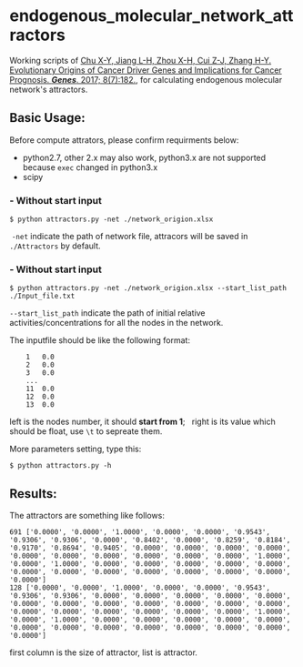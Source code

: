 # endogenous_molecular_network_attractors
Working scripts of [Chu X-Y, Jiang L-H, Zhou X-H, Cui Z-J, Zhang H-Y. Evolutionary Origins of Cancer Driver Genes and Implications for Cancer Prognosis. ***Genes***. 2017; 8(7):182.](http://www.mdpi.com/2073-4425/8/7/182), for calculating endogenous molecular network's attractors.
  
Basic Usage:
---
Before compute attrators, please confirm requirments below:
- python2.7, other 2.x may also work, python3.x are not supported because `exec` changed in python3.x
- scipy

###  - **Without start input**

  ```shell
  $ python attractors.py -net ./network_origion.xlsx
  ```      
  `-net` indicate the path of network file, attracors will be saved in `./Attractors` by default.
  
###  - **Without start input**

  ```shell
  $ python attractors.py -net ./network_origion.xlsx --start_list_path ./Input_file.txt
  ```      
  `--start_list_path` indicate the path of initial relative activities/concentrations for all the nodes in the network.
  
  The inputfile should be like the following format:
  >
        1	0.0
        2	0.0
        3	0.0
        ...
        11	0.0
        12	0.0
        13	0.0
        
   left is the nodes number, it should **start from 1**;
   right is its value which should be float, use `\t` to sepreate them.
   
More parameters setting, type this:

```shell
$ python attractors.py -h
```

Results:
---
  The attractors are something like follows:
  >

    691	['0.0000', '0.0000', '1.0000', '0.0000', '0.0000', '0.9543', '0.9306', '0.9306', '0.0000', '0.8402', '0.0000', '0.8259', '0.8184', '0.9170', '0.8694', '0.9405', '0.0000', '0.0000', '0.0000', '0.0000', '0.0000', '0.0000', '0.0000', '0.0000', '0.0000', '0.0000', '1.0000', '0.0000', '1.0000', '0.0000', '0.0000', '0.0000', '0.0000', '0.0000', '0.0000', '0.0000', '0.0000', '0.0000', '0.0000', '0.0000', '0.0000', '0.0000']
    128	['0.0000', '0.0000', '1.0000', '0.0000', '0.0000', '0.9543', '0.9306', '0.9306', '0.0000', '0.0000', '0.0000', '0.0000', '0.0000', '0.0000', '0.0000', '0.0000', '0.0000', '0.0000', '0.0000', '0.0000', '0.0000', '0.0000', '0.0000', '0.0000', '0.0000', '0.0000', '1.0000', '0.0000', '1.0000', '0.0000', '0.0000', '0.0000', '0.0000', '0.0000', '0.0000', '0.0000', '0.0000', '0.0000', '0.0000', '0.0000', '0.0000', '0.0000']   

  first column is the size of attractor, list is attractor.
  


